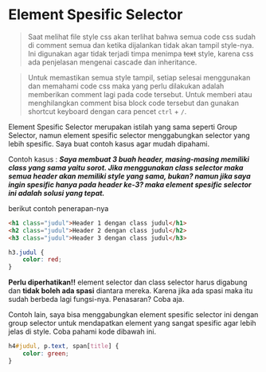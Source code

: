 # Element Spesific Selector

> Saat melihat file style css akan terlihat bahwa semua code css sudah di comment semua dan ketika dijalankan tidak akan tampil style-nya. Ini digunakan agar tidak terjadi timpa menimpa <s>text</s> style, karena css ada penjelasan mengenai cascade dan inheritance.

> Untuk memastikan semua style tampil, setiap selesai menggunakan dan memahami code css maka yang perlu dilakukan adalah memberikan comment lagi pada code tersebut. Untuk memberi atau menghilangkan comment bisa block code tersebut dan gunakan shortcut keyboard dengan cara pencet `ctrl` + `/`.

Element Spesific Selector merupakan istilah yang sama seperti Group Selector, namun element spesific selector menggabungkan selector yang lebih spesific. Saya buat contoh kasus agar mudah dipahami.

Contoh kasus :
***Saya membuat 3 buah header, masing-masing memiliki class yang sama yaitu **sorot**. Jika menggunakan class selector maka semua header akan memiliki style yang sama, bukan? namun jika saya ingin spesific hanya pada header ke-3? maka element spesific selector ini adalah solusi yang tepat.***

berikut contoh penerapan-nya

```html
<h1 class="judul">Header 1 dengan class judul</h1>
<h2 class="judul">Header 2 dengan class judul</h2>
<h3 class="judul">Header 3 dengan class judul</h3>
```

```css
h3.judul {
    color: red;
}
```

**Perlu diperhatikan!!** element selector dan class selector harus digabung dan **tidak boleh ada spasi** diantara mereka. Karena jika ada spasi maka itu sudah berbeda lagi fungsi-nya. Penasaran? Coba aja.


Contoh lain, saya bisa menggabungkan element spesific selector ini dengan group selector untuk mendapatkan element yang sangat spesific agar lebih jelas di style. Coba pahami kode dibawah ini.

```css
h4#judul, p.text, span[title] {
    color: green;
}
```